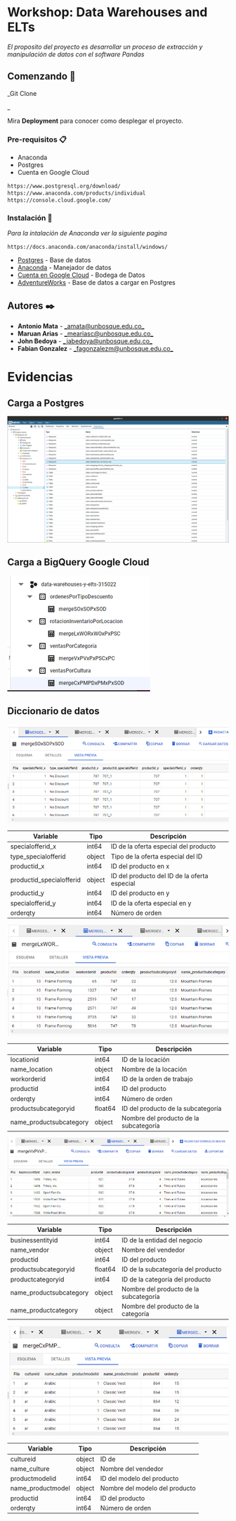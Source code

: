 # Workshop: Data Warehouses and ELTs

_El proposito del proyecto es desarrollar un proceso de extracción y manipulación de datos con el software Pandas_

## Comenzando 🚀

_Git Clone

_

Mira **Deployment** para conocer como desplegar el proyecto.


### Pre-requisitos 📋

* Anaconda
* Postgres
* Cuenta en Google Cloud

```
https://www.postgresql.org/download/
https://www.anaconda.com/products/individual
https://console.cloud.google.com/
```

### Instalación 🔧

_Para la intalación de Anaconda ver la siguiente pagina_


```
https://docs.anaconda.com/anaconda/install/windows/
```




* [Postgres](https://www.postgresql.org/download/) - Base de datos
* [Anaconda](https://www.anaconda.com/products/individual) - Manejador de datos
* [Cuenta en Google Cloud](https://console.cloud.google.com/) - Bodega de Datos
* [AdventureWorks](https://github.com/lorint/AdventureWorks-for-Postgres/) - Base de datos a cargar en Postgres


## Autores ✒️

* **Antonio Mata**  - [_amata@unbosque.edu.co_](https://github.com/antoniomata99)
* **Maruan Arias** - [_meariasc@unbosque.edu.co_](https://github.com/MaruanArias)
* **John Bedoya** - [_jabedoya@unbosque.edu.co_](https://github.com/Alejandro-prog)
* **Fabian Gonzalez** - [_fagonzalezm@unbosque.edu.co_](https://www.youtube.com/watch?v=XFkzRNyygfk)

# 
# Evidencias

## Carga a Postgres
<img src="/img/postgres.png" alt="My cool logo"/>

## Carga a BigQuery Google Cloud
<img src="/img/bigquery1.png" alt="My cool logo"/>

## Diccionario de datos
<img src="/img/bigquery2.png" alt="My cool logo"/>

Variable | Tipo | Descripción |
---------|------|-------------|
specialofferid_x  | int64 | ID de la oferta especial del producto
type_specialofferid |  object | Tipo de la oferta especial del ID
productid_x | int64 | ID del producto en x
productid_specialofferid | object | ID del producto del ID de la oferta especial
productid_y |  int64 | ID del producto en y
specialofferid_y | int64 | ID de la oferta especial en y
orderqty | int64 | Número de orden

<img src="/img/bigquery3.png" alt="My cool logo"/>

Variable | Tipo | Descripción |
---------|------|-------------|
locationid | int64 | ID de la locación
name_location |  object | Nombre de la locación
workorderid | int64 | ID de la orden de trabajo
productid | int64 | ID del producto
orderqty | int64 | Número de orden
productsubcategoryid | float64 | ID del producto de la subcategoría
name_productsubcategory | object | Nombre del producto de la subcategoría

<img src="/img/bigquery4.png" alt="My cool logo"/>

Variable | Tipo | Descripción |
---------|------|-------------|
businessentityid | int64 | ID de la entidad del negocio
name_vendor | object | Nombre del vendedor
productid | int64 | ID del producto
productsubcategoryid | float64 | ID de la subcategoría del producto
productcategoryid | int64 | ID de la categoría del producto
name_productsubcategory | object | Nombre del producto de la subcategoría
name_productcategory | object | Nombre del producto de la categoría

<img src="/img/bigquery5.png" alt="My cool logo"/>

Variable | Tipo | Descripción |
---------|------|-------------|
cultureid | object | ID de 
name_culture | object | Nombre del vendedor
productmodelid | int64 | ID del modelo del producto
name_productmodel | object | Nombre del modelo del producto
productid | int64 | ID del producto
orderqty | int64 | Número de orden





